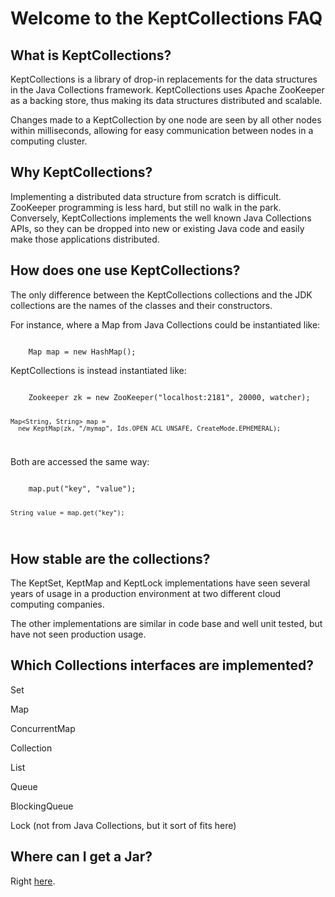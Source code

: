 Welcome to the KeptCollections FAQ
==================================

What is KeptCollections?
------------------------

KeptCollections is a library of drop-in replacements for the data
structures in the Java Collections framework. KeptCollections uses Apache
ZooKeeper as a backing store, thus making its data structures distributed
and scalable.

Changes made to a KeptCollection by one node are seen by all other nodes
within milliseconds, allowing for easy communication between nodes in a
computing cluster.

Why KeptCollections?
--------------------

Implementing a distributed data structure from scratch is difficult.
ZooKeeper programming is less hard, but still no walk in the park.
Conversely, KeptCollections implements the well known Java Collections
APIs, so they can be dropped into new or existing Java code and
easily make those applications distributed.

How does one use KeptCollections?
---------------------------------

The only difference between the KeptCollections collections and the JDK 
collections are the names of the classes and their constructors.

For instance, where a Map from Java Collections could be instantiated like:

<code>
    Map<String, String> map = new HashMap<String, String>();
</code>

KeptCollections is instead instantiated like:

<code>
    Zookeeper zk = new ZooKeeper("localhost:2181", 20000, watcher);

    Map<String, String> map =
      new KeptMap(zk, "/mymap", Ids.OPEN_ACL_UNSAFE, CreateMode.EPHEMERAL);
</code>

Both are accessed the same way:

<code>
    map.put("key", "value");

    String value = map.get("key");
</code>

How stable are the collections?
-------------------------------

The KeptSet, KeptMap and KeptLock implementations have seen several years
of usage in a production environment at two different cloud computing
companies.

The other implementations are similar in code base and well unit tested,
but have not seen production usage.

Which Collections interfaces are implemented?
---------------------------------------------

Set


Map

ConcurrentMap


Collection

List

Queue

BlockingQueue


Lock (not from Java Collections, but it sort of fits here)

Where can I get a Jar?
----------------------

Right <a href="https://github.com/downloads/anthonyu/KeptCollections/kept-collections-0.9.jar">here</a>.